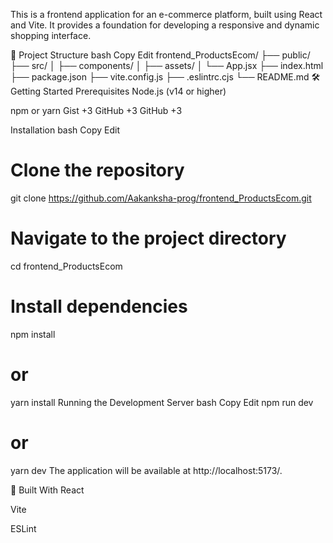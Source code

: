 This is a frontend application for an e-commerce platform, built using React and Vite. It provides a foundation for developing a responsive and dynamic shopping interface.​

📁 Project Structure
bash
Copy
Edit
frontend_ProductsEcom/
├── public/
├── src/
│   ├── components/
│   ├── assets/
│   └── App.jsx
├── index.html
├── package.json
├── vite.config.js
├── .eslintrc.cjs
└── README.md
🛠️ Getting Started
Prerequisites
Node.js (v14 or higher)

npm or yarn​
Gist
+3
GitHub
+3
GitHub
+3

Installation
bash
Copy
Edit
# Clone the repository
git clone https://github.com/Aakanksha-prog/frontend_ProductsEcom.git

# Navigate to the project directory
cd frontend_ProductsEcom

# Install dependencies
npm install
# or
yarn install
Running the Development Server
bash
Copy
Edit
npm run dev
# or
yarn dev
The application will be available at http://localhost:5173/.​

🧰 Built With
React

Vite

ESLint
